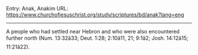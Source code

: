 Entry: Anak, Anakim
URL: https://www.churchofjesuschrist.org/study/scriptures/bd/anak?lang=eng

---

A people who had settled near Hebron and who were also encountered further north (Num. 13:32â33; Deut. 1:28; 2:10â11, 21; 9:1â2; Josh. 14:12â15; 11:21â22).
